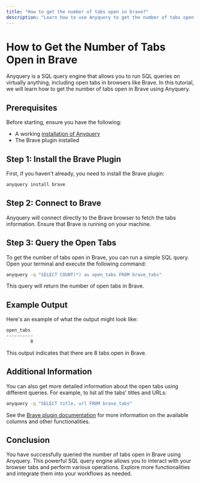 ```yaml
---
title: "How to get the number of tabs open in brave?"
description: "Learn how to use Anyquery to get the number of tabs open in Brave with simple SQL commands. Follow steps to install the Brave plugin, connect, and run queries easily."
---
```


# How to Get the Number of Tabs Open in Brave

Anyquery is a SQL query engine that allows you to run SQL queries on virtually anything, including open tabs in browsers like Brave. In this tutorial, we will learn how to get the number of tabs open in Brave using Anyquery.

## Prerequisites

Before starting, ensure you have the following:

- A working [installation of Anyquery](https://anyquery.dev/docs/#installation)
- The Brave plugin installed

## Step 1: Install the Brave Plugin

First, if you haven't already, you need to install the Brave plugin:

```bash
anyquery install brave
```

## Step 2: Connect to Brave

Anyquery will connect directly to the Brave browser to fetch the tabs information. Ensure that Brave is running on your machine.

## Step 3: Query the Open Tabs

To get the number of tabs open in Brave, you can run a simple SQL query. Open your terminal and execute the following command:

```bash
anyquery -q "SELECT COUNT(*) as open_tabs FROM brave_tabs"
```

This query will return the number of open tabs in Brave.

## Example Output

Here's an example of what the output might look like:

```bash
open_tabs
----------
         8
```

This output indicates that there are 8 tabs open in Brave.

## Additional Information

You can also get more detailed information about the open tabs using different queries. For example, to list all the tabs' titles and URLs:

```bash
anyquery -q "SELECT title, url FROM brave_tabs"
```

See the [Brave plugin documentation](https://anyquery.dev/integrations/brave) for more information on the available columns and other functionalities.

## Conclusion

You have successfully queried the number of tabs open in Brave using Anyquery. This powerful SQL query engine allows you to interact with your browser tabs and perform various operations. Explore more functionalities and integrate them into your workflows as needed.

